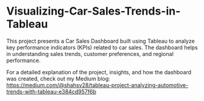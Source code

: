 # Visualizing-Car-Sales-Trends-in-Tableau

This project presents a Car Sales Dashboard built using Tableau to analyze key performance indicators (KPIs) related to car sales. The dashboard helps in understanding sales trends, customer preferences, and regional performance.

For a detailed explanation of the project, insights, and how the dashboard was created, check out my Medium blog: 
https://medium.com/@shahsv28/tableau-project-analyzing-automotive-trends-with-tableau-e384cd957f6b 

